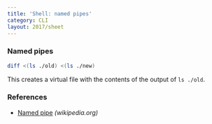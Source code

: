 ```yaml
---
title: 'Shell: named pipes'
category: CLI
layout: 2017/sheet
---
```


### Named pipes

```sh
diff <(ls ./old) <(ls ./new)
```

This creates a virtual file with the contents of the output of `ls ./old`.

### References

-   [Named pipe](https://en.wikipedia.org/wiki/Named_pipe) _(wikipedia.org)_
